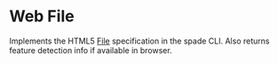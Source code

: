 # Web File

Implements the HTML5 [File](http://www.w3.org/TR/FileAPI/) specification in the spade CLI.  Also returns feature detection info if available in browser.





